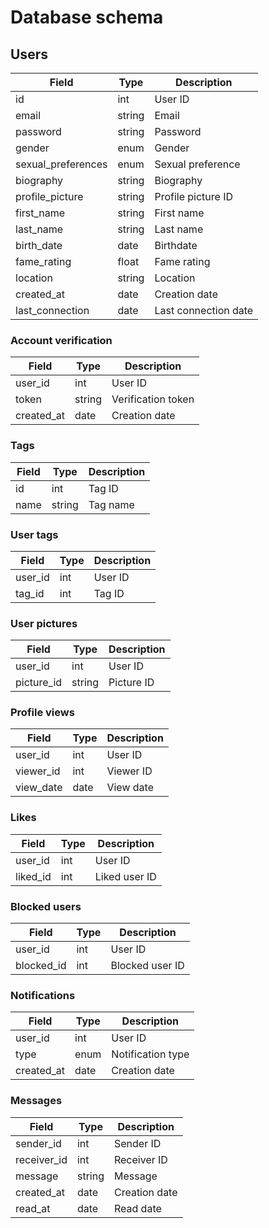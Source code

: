 # Database schema

## Users

| Field | Type | Description |
| --- | --- | --- |
| id | int | User ID |
| email | string | Email |
| password | string | Password |
| gender | enum | Gender |
| sexual_preferences | enum | Sexual preference |
| biography | string | Biography |
| profile_picture | string | Profile picture ID |
| first_name | string | First name |
| last_name | string | Last name |
| birth_date | date | Birthdate |
| fame_rating | float | Fame rating |
| location | string | Location |
| created_at | date | Creation date |
| last_connection | date | Last connection date |

### Account verification

| Field | Type | Description |
| --- | --- | --- |
| user_id | int | User ID |
| token | string | Verification token |
| created_at | date | Creation date |

### Tags

| Field | Type | Description |
| --- | --- | --- |
| id | int | Tag ID |
| name | string | Tag name |

### User tags

| Field | Type | Description |
| --- | --- | --- |
| user_id | int | User ID |
| tag_id | int | Tag ID |

### User pictures

| Field | Type | Description |
| --- | --- | --- |
| user_id | int | User ID |
| picture_id | string | Picture ID |

### Profile views

| Field | Type | Description |
| --- | --- | --- |
| user_id | int | User ID |
| viewer_id | int | Viewer ID |
| view_date | date | View date |

### Likes

| Field | Type | Description |
| --- | --- | --- |
| user_id | int | User ID |
| liked_id | int | Liked user ID |

### Blocked users

| Field | Type | Description |
| --- | --- | --- |
| user_id | int | User ID |
| blocked_id | int | Blocked user ID |

### Notifications

| Field | Type | Description |
| --- | --- | --- |
| user_id | int | User ID |
| type | enum | Notification type |
| created_at | date | Creation date |

### Messages

| Field | Type | Description |
| --- | --- | --- |
| sender_id | int | Sender ID |
| receiver_id | int | Receiver ID |
| message | string | Message |
| created_at | date | Creation date |
| read_at | date | Read date |

